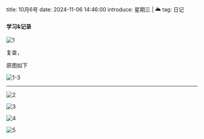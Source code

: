 title: 10月6号
date: 2024-11-06 14:46:00
introduce: 星期三 | 🌥️
tag: 日记

#### 学习&记录

![1](/static/img/2024/11/06/1.jpg)

复查，

原图如下

![1-3](/static/img/2024/10/09/3.jpg)

---

![2](/static/img/2024/11/06/2.jpg)

![3](/static/img/2024/11/06/3.jpg)

![4](/static/img/2024/11/06/4.jpg)

![5](/static/img/2024/11/06/5.jpg)

